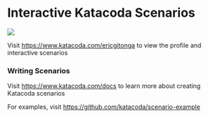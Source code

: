 # Interactive Katacoda Scenarios

[![](http://shields.katacoda.com/katacoda/ericgitonga/count.svg)](https://www.katacoda.com/ericgitonga "Get your profile on Katacoda.com")

Visit https://www.katacoda.com/ericgitonga to view the profile and interactive scenarios

### Writing Scenarios
Visit https://www.katacoda.com/docs to learn more about creating Katacoda scenarios

For examples, visit https://github.com/katacoda/scenario-example
